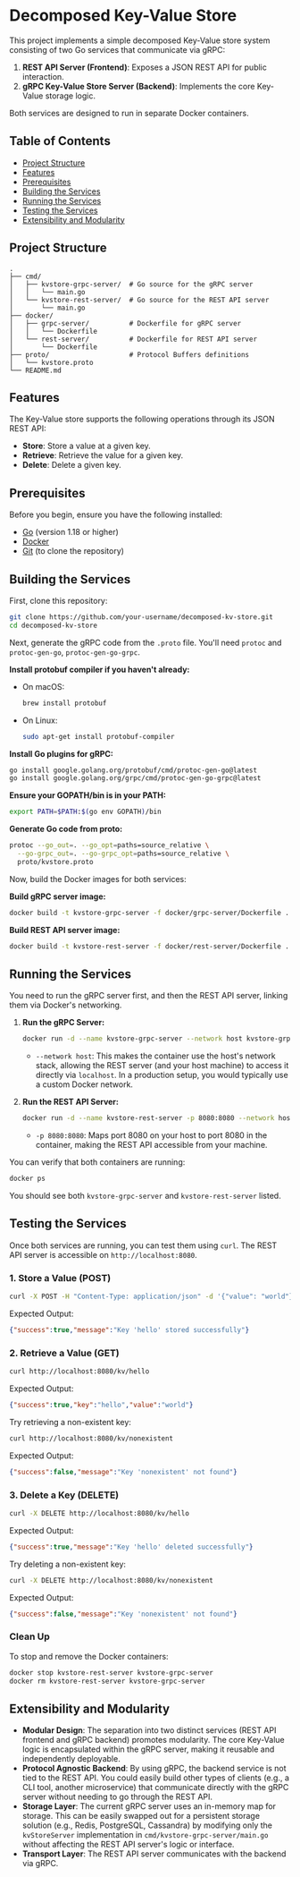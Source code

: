 # Decomposed Key-Value Store

This project implements a simple decomposed Key-Value store system consisting of two Go services that communicate via gRPC:

1. **REST API Server (Frontend)**: Exposes a JSON REST API for public interaction.
2. **gRPC Key-Value Store Server (Backend)**: Implements the core Key-Value storage logic.

Both services are designed to run in separate Docker containers.

## Table of Contents

- [Project Structure](#project-structure)
- [Features](#features)
- [Prerequisites](#prerequisites)
- [Building the Services](#building-the-services)
- [Running the Services](#running-the-services)
- [Testing the Services](#testing-the-services)
- [Extensibility and Modularity](#extensibility-and-modularity)

## Project Structure

```
.
├── cmd/
│   ├── kvstore-grpc-server/  # Go source for the gRPC server
│   │   └── main.go
│   └── kvstore-rest-server/  # Go source for the REST API server
│       └── main.go
├── docker/
│   ├── grpc-server/          # Dockerfile for gRPC server
│   │   └── Dockerfile
│   └── rest-server/          # Dockerfile for REST API server
│       └── Dockerfile
├── proto/                    # Protocol Buffers definitions
│   └── kvstore.proto
└── README.md
```

## Features

The Key-Value store supports the following operations through its JSON REST API:

- **Store**: Store a value at a given key.
- **Retrieve**: Retrieve the value for a given key.
- **Delete**: Delete a given key.

## Prerequisites

Before you begin, ensure you have the following installed:

- [Go](https://golang.org/doc/install) (version 1.18 or higher)
- [Docker](https://docs.docker.com/get-docker/)
- [Git](https://git-scm.com/downloads) (to clone the repository)

## Building the Services

First, clone this repository:

```sh
git clone https://github.com/your-username/decomposed-kv-store.git
cd decomposed-kv-store
```

Next, generate the gRPC code from the `.proto` file. You'll need `protoc` and `protoc-gen-go`, `protoc-gen-go-grpc`.

**Install protobuf compiler if you haven't already:**

- On macOS:  
  ```sh
  brew install protobuf
  ```
- On Linux:  
  ```sh
  sudo apt-get install protobuf-compiler
  ```

**Install Go plugins for gRPC:**
```sh
go install google.golang.org/protobuf/cmd/protoc-gen-go@latest
go install google.golang.org/grpc/cmd/protoc-gen-go-grpc@latest
```

**Ensure your GOPATH/bin is in your PATH:**
```sh
export PATH=$PATH:$(go env GOPATH)/bin
```

**Generate Go code from proto:**
```sh
protoc --go_out=. --go_opt=paths=source_relative \
  --go-grpc_out=. --go-grpc_opt=paths=source_relative \
  proto/kvstore.proto
```

Now, build the Docker images for both services:

**Build gRPC server image:**
```sh
docker build -t kvstore-grpc-server -f docker/grpc-server/Dockerfile .
```

**Build REST API server image:**
```sh
docker build -t kvstore-rest-server -f docker/rest-server/Dockerfile .
```

## Running the Services

You need to run the gRPC server first, and then the REST API server, linking them via Docker's networking.

1. **Run the gRPC Server:**
    ```sh
    docker run -d --name kvstore-grpc-server --network host kvstore-grpc-server
    ```
    - `--network host`: This makes the container use the host's network stack, allowing the REST server (and your host machine) to access it directly via `localhost`. In a production setup, you would typically use a custom Docker network.

2. **Run the REST API Server:**
    ```sh
    docker run -d --name kvstore-rest-server -p 8080:8080 --network host kvstore-rest-server
    ```
    - `-p 8080:8080`: Maps port 8080 on your host to port 8080 in the container, making the REST API accessible from your machine.

You can verify that both containers are running:

```sh
docker ps
```

You should see both `kvstore-grpc-server` and `kvstore-rest-server` listed.

## Testing the Services

Once both services are running, you can test them using `curl`. The REST API server is accessible on `http://localhost:8080`.

### 1. Store a Value (POST)

```sh
curl -X POST -H "Content-Type: application/json" -d '{"value": "world"}' http://localhost:8080/kv/hello
```

Expected Output:
```json
{"success":true,"message":"Key 'hello' stored successfully"}
```

### 2. Retrieve a Value (GET)

```sh
curl http://localhost:8080/kv/hello
```

Expected Output:
```json
{"success":true,"key":"hello","value":"world"}
```

Try retrieving a non-existent key:

```sh
curl http://localhost:8080/kv/nonexistent
```

Expected Output:
```json
{"success":false,"message":"Key 'nonexistent' not found"}
```

### 3. Delete a Key (DELETE)

```sh
curl -X DELETE http://localhost:8080/kv/hello
```

Expected Output:
```json
{"success":true,"message":"Key 'hello' deleted successfully"}
```

Try deleting a non-existent key:

```sh
curl -X DELETE http://localhost:8080/kv/nonexistent
```

Expected Output:
```json
{"success":false,"message":"Key 'nonexistent' not found"}
```

### Clean Up

To stop and remove the Docker containers:

```sh
docker stop kvstore-rest-server kvstore-grpc-server
docker rm kvstore-rest-server kvstore-grpc-server
```

## Extensibility and Modularity

- **Modular Design**: The separation into two distinct services (REST API frontend and gRPC backend) promotes modularity. The core Key-Value logic is encapsulated within the gRPC server, making it reusable and independently deployable.
- **Protocol Agnostic Backend**: By using gRPC, the backend service is not tied to the REST API. You could easily build other types of clients (e.g., a CLI tool, another microservice) that communicate directly with the gRPC server without needing to go through the REST API.
- **Storage Layer**: The current gRPC server uses an in-memory map for storage. This can be easily swapped out for a persistent storage solution (e.g., Redis, PostgreSQL, Cassandra) by modifying only the `kvStoreServer` implementation in `cmd/kvstore-grpc-server/main.go` without affecting the REST API server's logic or interface.
- **Transport Layer**: The REST API server communicates with the backend via gRPC.